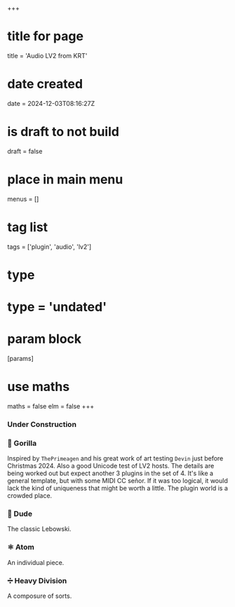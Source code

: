 +++
# title for page
title = 'Audio LV2 from KRT'
# date created
date = 2024-12-03T08:16:27Z
# is draft to not build
draft = false
# place in main menu
menus = []
# tag list
tags = ['plugin', 'audio', 'lv2']
# type
# type = 'undated'
# param block
[params]
# use maths
maths = false
elm = false
+++

### Under Construction

### 🦍 Gorilla

Inspired by `ThePrimeagen` and his great work of art testing `Devin` just
before Christmas 2024. Also a good Unicode test of LV2 hosts. The details are
being worked out but expect another 3 plugins in the set of 4. It's like a
general template, but with some MIDI CC señor. If it was too logical, it would
lack the kind of uniqueness that might be worth a little. The plugin world is
a crowded place.

### 🎳 Dude

The classic Lebowski.

### ⚛️ Atom

An individual piece.

### ➗️ Heavy Division

A composure of sorts.
